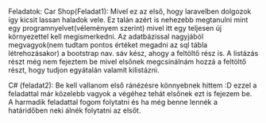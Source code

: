 Feladatok:
Car Shop(Feladat1):
Mivel ez az első, hogy laravelben dolgozok így kicsit lassan haladok vele. Ez talán azért is nehezebb
megtanulni mint egy programnyelvet(véleményem szerint) mivel itt egy teljesen új környezettel kell megismerkedni.
Az adatbázissal nagyjából megvagyok(nem tudtam pontos értéket megadni az sql tábla létrehozásakor) a bootstrap nav. sáv kész, ahogy a feltöltő rész is. A listázás részt
még nem fejeztem be mivel elsőnek megcsinálnám hozzá a feltöltő részt, hogy tudjon egyátalán valamit kilistázni.

C# (feladat2):
Be kell vallanom első ránézésre könnyebnek hittem :D ezzel a feladattal már közelebb vagyok a végéhez tehát elsőnek ezt is fejezem be.
A harmadik feladattal fogom folytatni és ha még benne lennék a határidőben neki álnék folytatni az elsőt.
